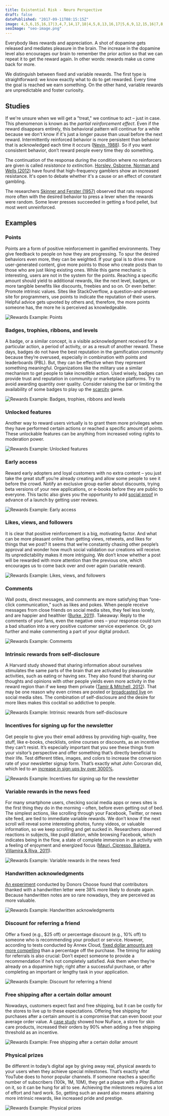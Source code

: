 ```yaml
---
title: Existential Risk - Neuro Perspective
draft: false
datePublished: "2017-09-11T08:15:15Z"
image: 4,5,6,15,16,17|3,4,7,14,17,18|4,5,8,13,16,17|5,6,9,12,15,16|7,8,9,10,11,12,13,14|1,2,3,4,5,6,7,8,9,12,13,14,15,16,17,18,19,20|1,2,3,4,5,6,7,8,9,12,13,14,15,16,17,18,19,20|1,2,3,4,5,6,7,8,9,12,13,14,15,16,17,18,19,20||2,3,4,5,6,7,8,9,12,13,14,15,16,17,18,19|2,3,4,5,6,7,8,9,12,13,14,15,16,17,18,19|2,3,4,5,6,7,8,9,12,13,14,15,16,17,18,19|2,3,4,5,6,7,8,9,12,13,14,15,16,17,18,19|2,3,4,5,6,7,8,9,12,13,14,15,16,17,18,19|2,3,4,5,6,7,8,9,12,13,14,15,16,17,18,19|2,3,4,5,6,7,8,9,12,13,14,15,16,17,18,19|2,3,4,5,6,7,8,9,12,13,14,15,16,17,18,19|2,3,4,5,6,7,8,9,12,13,14,15,16,17,18,19|2,3,4,5,6,7,8,9,12,13,14,15,16,17,18,19
seoImage: "seo-image.png"
---
```


Everybody likes rewards and appreciation. A shot of dopamine gets released and mediates pleasure in the brain. The increase in the dopamine level also encourages our brain to remember the prior action so that we can repeat it to get the reward again. In other words: rewards make us come back for more.

We distinguish between fixed and variable rewards. The first type is straightforward: we know exactly what to do to get rewarded. Every time the goal is reached we earn something. On the other hand, variable rewards are unpredictable and foster curiosity.


## Studies

If we're unsure when we will get a "treat," we continue to act – just in case. This phenomenon is known as the *partial reinforcement effect*. Even if the reward disappears entirely, this behavioral pattern will continue for a while because we don't know if it's just a longer pause than usual before the next reward. Intermittently reinforced behavior is more persistent than behavior that is acknowledged each time it occurs ([Nevin, 1988](https://www.researchgate.net/publication/247408514_Behavioral_Momentum_and_the_Partial_Reinforcement_Effect)). So if you want consistent behavior, don’t reward people every time they do something.

The continuation of the response during the condition where no reinforcers are given is called *resistance to extinction*. [Horsley, Osborne, Norman and Wells (2012)](https://www.researchgate.net/publication/221774874_High-frequency_gamblers_show_increased_resistance_to_extinction_following_partial_reinforcement) have found that high-frequency gamblers show an increased resistance. It's open to debate whether it's a cause or an effect of constant gambling.

The researchers [Skinner and Ferster (1957)](https://books.google.ch/books?id=xctyCQAAQBAJ) observed that rats respond more often with the desired behavior to press a lever when the rewards were random. Some lever presses succeeded in getting a food pellet, but most went unreinforced.


## Examples


### Points
Points are a form of positive reinforcement in gamified environments. They give feedback to people on how they are progressing. To spur the desired behaviors even more, they can be weighted. If your goal is to drive more user-generated content, give more points to those who create posts than to those who are just liking existing ones. While this game mechanic is interesting, users are not in the system for the points. Reaching a specific amount should yield to additional rewards, like the next level, badges, or more tangible benefits like discounts, freebies and so on. Or even better: Promote intrinsic values. Sites like StackOverflow, a question-and-answer site for programmers, use points to indicate the reputation of their users. Helpful advice gets upvoted by others and, therefore, the more points someone has, the more he is perceived as knowledgeable.

![Rewards Example: Points](01-points.png)


### Badges, trophies, ribbons, and levels
A badge, or a similar concept, is a visible acknowledgment received for a particular action, a period of activity, or as a result of another reward. These days, badges do not have the best reputation in the gamification community because they’re overused, especially in combination with points and leaderboards (PBL). But, they can be effective when they represent something meaningful. Organizations like the military use a similar mechanism to get people to take incredible action. Used wisely, badges can provide trust and reputation in community or marketplace platforms. Try to avoid awarding quantity over quality. Consider raising the bar or limiting the availability of some badges to play up the [scarcity](/scarcity/) game.

![Rewards Example: Badges, trophies, ribbons and levels](02-badges.png)


### Unlocked features
Another way to reward users virtually is to grant them more privileges when they have performed certain actions or reached a specific amount of points. These unlockable features can be anything from increased voting rights to moderation power.

![Rewards Example: Unlocked features](03-unlock-features.png)


### Early access
Reward early adopters and loyal customers with no extra content – you just take the great stuff you’re already creating and allow some people to see it before the crowd. Notify an exclusive group earlier about discounts, trying beta versions of your new applications, or e-books before they are public to everyone. This tactic also gives you the opportunity to add [social proof](/social-proof/) in advance of a launch by getting user reviews.

![Rewards Example: Early access](04-early-access.png)


### Likes, views, and followers
It is clear that positive reinforcement is a big, motivating factor. And what can be more pleasant online than getting views, retweets, and likes for things that we post? It seems that we’re constantly chasing other people’s approval and wonder how much social validation our creations will receive. Its unpredictability makes it more intriguing. We don’t know whether a post will be rewarded with more attention than the previous one, which encourages us to come back over and over again (variable reward).

![Rewards Example: Likes, views, and followers](05-likes-views-followers.png)


### Comments
Wall posts, direct messages, and comments are more satisfying than “one-click communication,” such as likes and pokes. When people receive messages from close friends on social media sites, they feel less lonely, and are happier and healthier ([Burke, 2011](http://repository.cmu.edu/cgi/viewcontent.cgi?article=1187&context=dissertations)). Takeaway: Reply to the comments of your fans, even the negative ones – your response could turn a bad situation into a very positive customer service experience. Or, go further and make commenting a part of your digital product.

![Rewards Example: Comments](06-comments.png)


### Intrinsic rewards from self-disclosure
A Harvard study showed that sharing information about ourselves stimulates the same parts of the brain that are activated by pleasurable activities, such as eating or having sex. They also found that sharing our thoughts and opinions with other people yields even more activity in the reward region than if we keep them private ([Tamir & Mitchell, 2012](https://www.ncbi.nlm.nih.gov/pmc/articles/PMC3361411/)). That may be one reason why even crimes are posted or [broadcasted live](https://www.theguardian.com/technology/2017/jan/27/rising-numbers-of-criminals-are-using-facebook-to-document-their-crimes) on social media sites. The combination of self-disclosure and the desire for more likes makes this cocktail so addictive to people.

![Rewards Example: Intrinsic rewards from self-disclosure](07-self-disclosure.png)


### Incentives for signing up for the newsletter
Get people to give you their email address by providing high-quality, free stuff, like e-books, checklists, online courses or discounts, as an incentive they can’t resist. It’s especially important that you see these things from your visitor’s perspective and offer something that’s directly beneficial to their life. Test different titles, images, and colors to increase the conversion rate of your newsletter signup form. That’s exactly what John Corcoran did, which led to an [increase in sign ups by over 3000%](https://fizzle.co/sparkline/how-i-increased-my-conversion-rate).

![Rewards Example: Incentives for signing up for the newsletter](08-freebies-newsletter.png)


### Variable rewards in the news feed
For many smartphone users, checking social media apps or news sites is the first thing they do in the morning – often, before even getting out of bed. The simplest actions, like scrolling through your Facebook, Twitter, or news site feed, are tied to immediate variable rewards. We don’t know if the next scroll will reveal some interesting photos, funny videos, or valuable information, so we keep scrolling and get sucked in. Researchers observed reactions in subjects, like pupil dilation, while browsing Facebook, which indicates being in the flow, a state of complete immersion in an activity with a feeling of enjoyment and energized focus ([Mauri, Cipresso, Balgera, Villamira & Riva, 2011](http://online.liebertpub.com/doi/abs/10.1089/cyber.2010.0377)).

![Rewards Example: Variable rewards in the news feed](09-news-feed.png)


### Handwritten acknowledgments
[An experiment](http://www.huffingtonpost.com/dave-kerpen/the-roi-of-gratefulness_b_2022845.html) conducted by Donors Choose found that contributors thanked with a handwritten letter were 38% more likely to donate again. Because handwritten notes are so rare nowadays, they are perceived as more valuable.

![Rewards Example: Handwritten acknowledgments](10-handwritten-note.png)


### Discount for referring a friend
Offer a fixed (e.g., $25 off) or percentage discount (e.g., 10% off) to someone who is recommending your product or service. However, according to tests conducted by Annex Cloud, [fixed dollar amounts are more compelling](http://www.annexcloud.com/blog/2016/05/26/get-people-participate-refer-a-friend-programs/) than a percentage off the purchase. The timing for asking for referrals is also crucial: Don’t expect someone to provide a recommendation if he’s not completely satisfied. Ask them when they’re already on a dopamine high; right after a successful purchase, or after completing an important or lengthy task in your application.

![Rewards Example: Discount for referring a friend](11-discount-referral.png)


### Free shipping after a certain dollar amount
Nowadays, customers expect fast and free shipping, but it can be costly for the stores to live up to these expectations. Offering free shipping for purchases after a certain amount is a compromise that can even boost your average order value. A [case study](https://www.reddoor.biz/blog/case-study-rdi-a-b-testing-finds-that-adding-free/) showed how NuFace, a store for skin care products, increased their orders by 90% when adding a free shipping threshold as an incentive.

![Rewards Example: Free shipping after a certain dollar amount](12-free-shipping-threshold.png)


### Physical prizes
Be different in today’s digital age by giving away real, physical awards to your users when they achieve special milestones. That’s exactly what YouTube does to honor popular channels. If someone reaches a specific number of subscribers (100k, 1M, 10M), they get a plaque with a *Play Button* on it, so it can be hung for all to see. Achieving the milestones requires a lot of effort and hard work. So, getting such an award also means attaining more intrinsic rewards, like increased pride and prestige.

![Rewards Example: Physical prizes](13-physical-prizes.png)